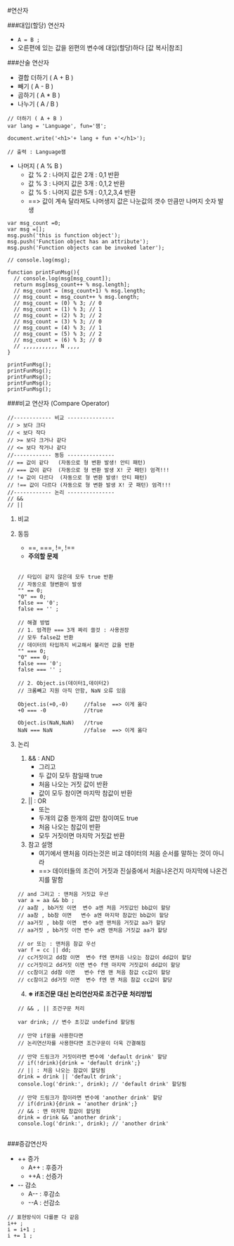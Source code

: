 #연산자

###대입(할당) 연산자
- `A = B ;`
- 오른편에 있는 값을 왼편의 변수에 대입(할당)하다 [값 복사|참조]

###산술 연산자
- 결합 더하기 ( A + B )
- 빼기 ( A - B )
- 곱하기 ( A * B )
- 나누기 ( A / B )
```
// 더하기 ( A + B )
var lang = 'Language', fun='잼';

document.write('<h1>'+ lang + fun +'</h1>');

// 출력 : Language잼

```

- 나머지 ( A % B )
    + 값 % 2 : 나머지 값은 2개 : 0,1 반환
    + 값 % 3 : 나머지 값은 3개 : 0,1,2 반환
    + 값 % 5 : 나머지 값은 5개 : 0,1,2,3,4 반환
    + ==> 값이 계속 달라져도 나머생지 값은 나눈값의 갯수 만큼만 나머지 숫자 발생
```
var msg_count =0;
var msg =[];
msg.push('this is function object');
msg.push('Function object has an attribute');
msg.push('Function objects can be invoked later');

// console.log(msg);

function printFunMsg(){
  // console.log(msg[msg_count]);
  return msg[msg_count++ % msg.length];
  // msg_count = (msg_count+1) % msg.length;
  // msg_count = msg_count++ % msg.length;
  // msg_count = (0) % 3; // 0
  // msg_count = (1) % 3; // 1
  // msg_count = (2) % 3; // 2
  // msg_count = (3) % 3; // 0
  // msg_count = (4) % 3; // 1
  // msg_count = (5) % 3; // 2
  // msg_count = (6) % 3; // 0
  // ,,,,,,,,,,, N ,,,,
}

printFunMsg();
printFunMsg();
printFunMsg();
printFunMsg();
printFunMsg();

```


###비교 연산자 (Compare Operator)
```
//------------ 비교 ---------------
// > 보다 크다
// < 보다 작다
// >= 보다 크거나 같다
// <= 보다 작거나 같다
//------------ 동등 ---------------
// == 값이 같다   (자동으로 형 변환 발생! 안티 패턴)
// === 값이 같다  (자동으로 형 변환 발생 X! 굿 패턴) 엄격!!!
// != 값이 다르다  (자동으로 형 변환 발생! 안티 패턴)
// !== 값이 다르다 (자동으로 형 변환 발생 X! 굿 패턴) 엄격!!!
//------------ 논리 ---------------
// &&
// ||
```
1. 비교
2. 동등
    - ==, ===, !=, !==
    - **주의할 문제**
    ```

    // 타입이 같지 않은데 모두 true 반환
    // 자동으로 형변환이 발생
    "" == 0; 
    "0" == 0; 
    false == '0';
    false == '' ;

    // 해결 방법
    // 1. 엄격한 === 3개 짜리 쓸것 : 사용권장
    // 모두 false값 반환
    // 데이터의 타입까지 비교해서 불리언 값을 반환
    "" === 0; 
    "0" === 0; 
    false === '0';
    false === '' ;

    // 2. Object.is(데이터1,데이터2) 
    // 크롬빼고 지원 아직 안함, NaN 오류 있음
    
    Object.is(+0,-0)     //false  ==> 이게 옳다
    +0 === -0            //true

    Object.is(NaN,NaN)   //true
    NaN === NaN          //false  ==> 이게 옳다

    ```
3. 논리
    1. && : AND
        - 그리고
        - 두 값이 모두 참일때 true
        - 처음 나오는 거짓 값이 반환
        - 값이 모두 참이면 마지막 참값이 반환
    2. || : OR
        - 또는
        - 두개의 값중 한개의 값만 참이여도 true
        - 처음 나오는 참값이 반환
        - 모두 거짓이면 마지막 거짓값 반환
    3. 참고 설명
        - 여기에서 맨처음 이라는것은 비교 데이터의 처음 순서를 말하는 것이 아니라
        - ==> 데이터들의 조건이 거짓과 진실중에서 처음나온건지 마지막에 나온건지를 말함
    ```
    // and 그리고 : 맨처음 거짓값 우선
    var a = aa && bb ;
    // aa참 , bb거짓 이면  변수 a엔 처음 거짓값인 bb값이 할당
    // aa참 , bb참 이면   변수 a엔 마지막 참값인 bb값이 할당
    // aa거짓 , bb참 이면  변수 a엔 맨처음 거짓값 aa가 할당
    // aa거짓 , bb거짓 이면 변수 a엔 맨처음 거짓값 aa가 할당

    // or 또는 : 맨처음 참값 우선
    var f = cc || dd;
    // cc거짓이고 dd참 이면  변수 f엔 맨처음 나오는 참값이 dd값이 할당
    // cc거짓이고 dd거짓 이면 변수 f엔 마지막 거짓값이 dd값이 할당
    // cc참이고 dd참 이면   변수 f엔 맨 처음 참값 cc값이 할당
    // cc참이고 dd거짓 이면  변수 f엔 맨 처음 참값 cc값이 할당

    ```

    4. **※ if조건문 대신 논리연산자로 조건구문 처리방법**
    ```
    // && , || 조건구문 처리

    var drink; // 변수 초깃값 undefind 할당됨

    // 만약 if문을 사용한다면
    // 논리연산자를 사용한다면 조건구문이 더욱 간결해짐
    
    // 만약 드링크가 거짓이라면 변수에 'default drink' 할당
    // if(!drink){drink = 'default drink';}
    // || : 처음 나오는 참값이 할당됨
    drink = drink || 'default drink';
    console.log('drink:', drink); // 'default drink' 할당됨

    // 만약 드링크가 참이라면 변수에 'another drink' 할당
    // if(drink){drink = 'another drink';}
    // && : 맨 마지막 참값이 할당됨
    drink = drink && 'another drink';
    console.log('drink:', drink); // 'another drink'


    ```

###증감연산자
- ++ 증가
    + A++ : 후증가
    + ++A : 선증가
- -- 감소
    + A-- : 후감소
    + --A : 선감소
```
// 표현방식이 다를뿐 다 같음
i++ ;
i = i+1 ;
i += 1 ;
```
